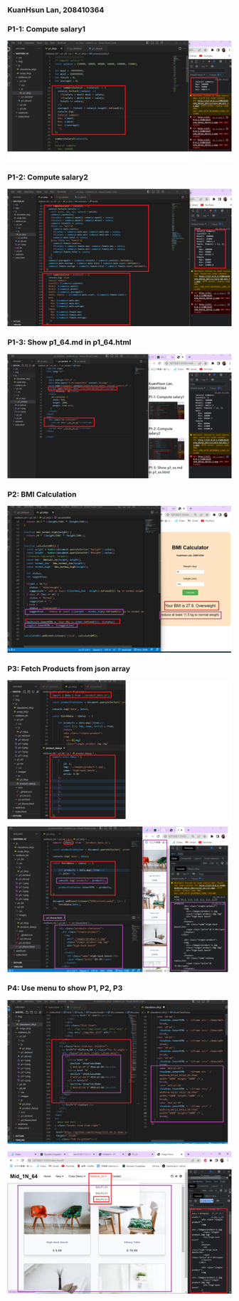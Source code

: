 ### KuanHsun Lan, 208410364
 
### P1-1: Compute salary1
 
![](p1-1.png)
 
### P1-2: Compute salary2
 
![](p1-2.png)
 
### P1-3: Show p1_64.md in p1_64.html
 
![](p1-3.png)

### P2: BMI Calculation

![](p2-1.png)

### P3: Fetch Products from json array
 
![](p3-1.png)
 
![](p3-2.png)

### P4: Use menu to show P1, P2, P3
 
![](p4-1.png)
 
![](p4-2.png)